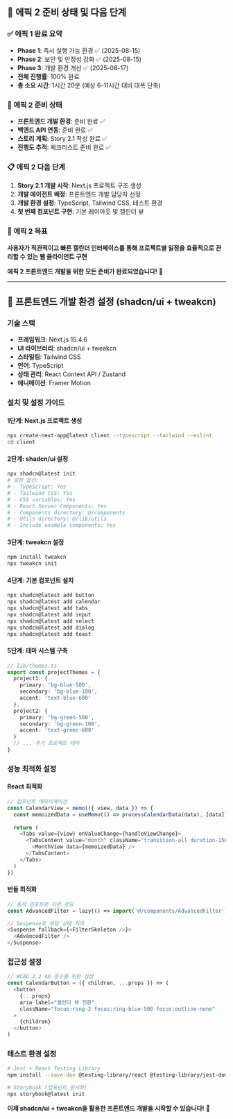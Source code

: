 ## 🔄 **에픽 2 준비 상태 및 다음 단계**

### **✅ 에픽 1 완료 요약**
- **Phase 1**: 즉시 실행 가능 환경 ✅ (2025-08-15)
- **Phase 2**: 보안 및 안정성 강화 ✅ (2025-08-15)
- **Phase 3**: 개발 환경 개선 ✅ (2025-08-17)
- **전체 진행률**: 100% 완료
- **총 소요 시간**: 1시간 20분 (예상 6-11시간 대비 대폭 단축)

### **🔄 에픽 2 준비 상태**
- **프론트엔드 개발 환경**: 준비 완료 ✅
- **백엔드 API 연동**: 준비 완료 ✅
- **스토리 계획**: Story 2.1 작성 완료 ✅
- **진행도 추적**: 체크리스트 준비 완료 ✅

### **📋 에픽 2 다음 단계**
1. **Story 2.1 개발 시작**: Next.js 프로젝트 구조 생성
2. **개발 에이전트 배정**: 프론트엔드 개발 담당자 선정
3. **개발 환경 설정**: TypeScript, Tailwind CSS, 테스트 환경
4. **첫 번째 컴포넌트 구현**: 기본 레이아웃 및 캘린더 뷰

### **🎯 에픽 2 목표**
**사용자가 직관적이고 빠른 캘린더 인터페이스를 통해 프로젝트별 일정을 효율적으로 관리할 수 있는 웹 클라이언트 구현**

**에픽 2 프론트엔드 개발을 위한 모든 준비가 완료되었습니다!** 🚀

---

## 🎨 **프론트엔드 개발 환경 설정 (shadcn/ui + tweakcn)**

### **기술 스택**
- **프레임워크**: Next.js 15.4.6
- **UI 라이브러리**: shadcn/ui + tweakcn
- **스타일링**: Tailwind CSS
- **언어**: TypeScript
- **상태 관리**: React Context API / Zustand
- **애니메이션**: Framer Motion

### **설치 및 설정 가이드**

#### **1단계: Next.js 프로젝트 생성**
```bash
npx create-next-app@latest client --typescript --tailwind --eslint
cd client
```

#### **2단계: shadcn/ui 설정**
```bash
npx shadcn@latest init
# 설정 옵션:
# - TypeScript: Yes
# - Tailwind CSS: Yes
# - CSS variables: Yes
# - React Server Components: Yes
# - Components directory: @/components
# - Utils directory: @/lib/utils
# - Include example components: Yes
```

#### **3단계: tweakcn 설정**
```bash
npm install tweakcn
npx tweakcn init
```

#### **4단계: 기본 컴포넌트 설치**
```bash
npx shadcn@latest add button
npx shadcn@latest add calendar
npx shadcn@latest add tabs
npx shadcn@latest add input
npx shadcn@latest add select
npx shadcn@latest add dialog
npx shadcn@latest add toast
```

#### **5단계: 테마 시스템 구축**
```typescript
// lib/themes.ts
export const projectThemes = {
  project1: {
    primary: 'bg-blue-500',
    secondary: 'bg-blue-100',
    accent: 'text-blue-600'
  },
  project2: {
    primary: 'bg-green-500',
    secondary: 'bg-green-100',
    accent: 'text-green-600'
  }
  // ... 추가 프로젝트 테마
}
```

### **성능 최적화 설정**

#### **React 최적화**
```typescript
// 컴포넌트 메모이제이션
const CalendarView = memo(({ view, data }) => {
  const memoizedData = useMemo(() => processCalendarData(data), [data])
  
  return (
    <Tabs value={view} onValueChange={handleViewChange}>
      <TabsContent value="month" className="transition-all duration-150">
        <MonthView data={memoizedData} />
      </TabsContent>
    </Tabs>
  )
})
```

#### **번들 최적화**
```typescript
// 동적 임포트로 지연 로딩
const AdvancedFilter = lazy(() => import('@/components/AdvancedFilter'))

// Suspense로 로딩 상태 처리
<Suspense fallback={<FilterSkeleton />}>
  <AdvancedFilter />
</Suspense>
```

### **접근성 설정**
```typescript
// WCAG 2.2 AA 준수를 위한 설정
const CalendarButton = ({ children, ...props }) => (
  <button
    {...props}
    aria-label="캘린더 뷰 전환"
    className="focus:ring-2 focus:ring-blue-500 focus:outline-none"
  >
    {children}
  </button>
)
```

### **테스트 환경 설정**
```bash
# Jest + React Testing Library
npm install --save-dev @testing-library/react @testing-library/jest-dom jest jest-environment-jsdom

# Storybook (컴포넌트 문서화)
npx storybook@latest init
```

**이제 shadcn/ui + tweakcn을 활용한 프론트엔드 개발을 시작할 수 있습니다!** 🚀
